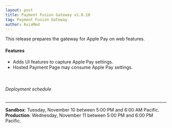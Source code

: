 ```yaml
---
layout: post
title: Payment Fusion Gateway v1.0.10
tag: Payment Fusion Gateway
author: AxiaMed
---
```


This release prepares the gateway for Apple Pay on web features. 

#### Features
* Adds UI features to capture Apple Pay settings.
* Hosted Payment Page may consume Apple Pay settings.

&nbsp;  
###### Deployment schedule
* * *
**Sandbox**: Tuesday, November 10 between 5:00 PM and 6:00 AM Pacific.
<br>
**Production**: Wednesday, November 11 between 5:00 PM and 6:00 PM Pacific.
